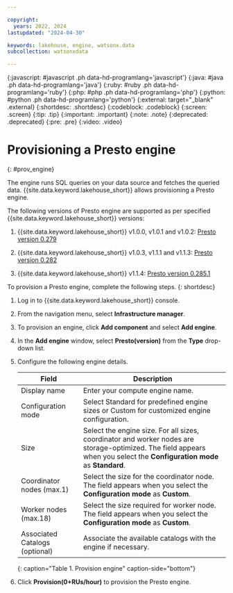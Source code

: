 ```yaml
---

copyright:
  years: 2022, 2024
lastupdated: "2024-04-30"

keywords: lakehouse, engine, watsonx.data
subcollection: watsonxdata

---
```


{:javascript: #javascript .ph data-hd-programlang='javascript'}
{:java: #java .ph data-hd-programlang='java'}
{:ruby: #ruby .ph data-hd-programlang='ruby'}
{:php: #php .ph data-hd-programlang='php'}
{:python: #python .ph data-hd-programlang='python'}
{:external: target="_blank" .external}
{:shortdesc: .shortdesc}
{:codeblock: .codeblock}
{:screen: .screen}
{:tip: .tip}
{:important: .important}
{:note: .note}
{:deprecated: .deprecated}
{:pre: .pre}
{:video: .video}

# Provisioning a Presto engine
{: #prov_engine}

The engine runs SQL queries on your data source and fetches the queried data. {{site.data.keyword.lakehouse_short}} allows provisioning a Presto engine.

The following versions of Presto engine are supported as per specified {{site.data.keyword.lakehouse_short}} versions:

1. {{site.data.keyword.lakehouse_short}} v1.0.0, v1.0.1 and v1.0.2: [Presto version 0.279][def]

2. {{site.data.keyword.lakehouse_short}} v1.0.3, v1.1.1 and v1.1.3: [Presto version 0.282][def1]

3. {{site.data.keyword.lakehouse_short}} v1.1.4: [Presto version 0.285.1][def2]


To provision a Presto engine, complete the following steps.
{: shortdesc}

1. Log in to {{site.data.keyword.lakehouse_short}} console.

2. From the navigation menu, select **Infrastructure manager**.

3. To provision an engine, click **Add component** and select **Add engine**.

4. In the **Add engine** window, select **Presto(version)** from the **Type** drop-down list.

5. Configure the following engine details.

   | Field      | Description    |
   |--------------------------------|--------------------------------------------------------------------------------------------|
   | Display name   | Enter your compute engine name.  |
   | Configuration mode | Select Standard for predefined engine sizes or Custom for customized engine configuration.  |
   | Size   | Select the engine size. For all sizes, coordinator and worker nodes are storage-optimized. The field appears when you select the **Configuration mode** as **Standard**. |
   | Coordinator nodes (max.1) | Select the size for the coordinator node. The field appears when you select the **Configuration mode** as **Custom**. |
   | Worker nodes (max.18) | Select the size required for worker node. The field appears when you select the **Configuration mode** as **Custom**.|
   | Associated Catalogs (optional) | Associate the available catalogs with the engine if necessary.  |
   {: caption="Table 1. Provision engine" caption-side="bottom"}


5. Click **Provision(0+RUs/hour)** to provision the Presto engine.

[def]: https://prestodb.io/docs/0.279/
[def1]: https://prestodb.io/docs/0.282/
[def2]: https://prestodb.io/docs/0.285.1/
